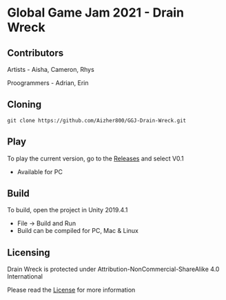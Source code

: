 # Global Game Jam 2021 - Drain Wreck


## Contributors

Artists - Aisha, Cameron, Rhys

Proogrammers - Adrian, Erin

## Cloning
```
git clone https://github.com/Aizher800/GGJ-Drain-Wreck.git
```
## Play

To play the current version, go to the [Releases](https://github.com/Aizher800/GGJ-Drain-Wreck/releases)
and select V0.1
*  Available for PC

## Build

To build, open the project in Unity 2019.4.1
* File -> Build and Run
* Build can be compiled for PC, Mac  & Linux

## Licensing

Drain Wreck is protected under Attribution-NonCommercial-ShareAlike 4.0 International

Please read the [License](https://creativecommons.org/licenses/by-nc-sa/4.0/) for more information
